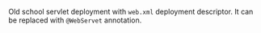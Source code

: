 Old school servlet deployment with `web.xml` deployment descriptor. It can be 
replaced with `@WebServet` annotation.


